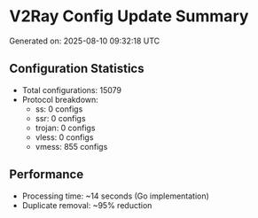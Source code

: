 # V2Ray Config Update Summary
Generated on: 2025-08-10 09:32:18 UTC

## Configuration Statistics
- Total configurations: 15079
- Protocol breakdown:
  - ss: 0 configs
  - ssr: 0 configs
  - trojan: 0 configs
  - vless: 0 configs
  - vmess: 855 configs

## Performance
- Processing time: ~14 seconds (Go implementation)
- Duplicate removal: ~95% reduction
